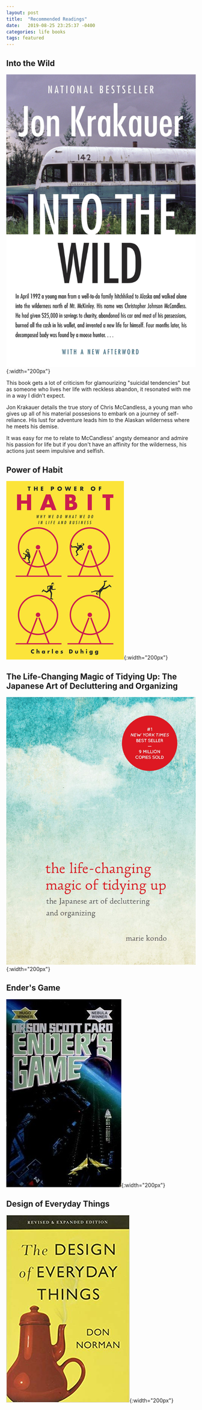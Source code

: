 ```yaml
---
layout: post
title:  "Recommended Readings"
date:   2019-08-25 23:25:37 -0400
categories: life books
tags: featured
---
```



## Into the Wild
![Into the Wild Book Cover](/assets/book-covers/into-the-wild.jpg){:width="200px"}

This book gets a lot of criticism for glamourizing "suicidal tendencies" but as someone who lives her life with reckless abandon, it resonated with me in a way I didn't expect. 

Jon Krakauer details the true story of Chris McCandless, a young man who gives up all of his material possesions to embark on a journey of self-reliance. His lust for adventure leads him to the Alaskan wilderness where he meets his demise.

It was easy for me to relate to McCandless' angsty demeanor and admire his passion for life but if you don't have an affinity for the wilderness, his actions just seem impulsive and selfish.  

## Power of Habit
![Power of Habit Book Cover](/assets/book-covers/power-of-habit.jpg){:width="200px"}



## The Life-Changing Magic of Tidying Up: The Japanese Art of Decluttering and Organizing
![The Life-Changing Magic of Tidying Up Book Cover](/assets/book-covers/marie-kondo.jpg){:width="200px"}


## Ender's Game
![Ender's Game Book Cover](/assets/book-covers/enders-game.jpg){:width="200px"}

## Design of Everyday Things

![Design of Everyday Things Book Cover](/assets/book-covers/design-of-everyday-things.jpg){:width="200px"}

